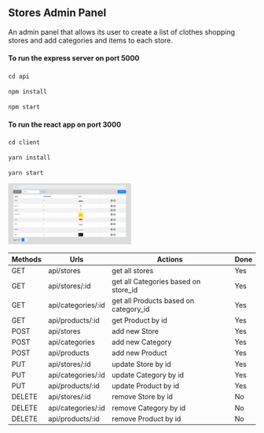 ## Stores Admin Panel

An admin panel that allows its user to create a list of clothes shopping stores and add categories and items to each store.

#### To run the express server on port 5000

`cd api`

`npm install`

`npm start`

#### To run the react app on port 3000

`cd client`

`yarn install`

`yarn start`

<img src="./screencapture-localhost-3000-stores-2020-12-12-22_23_58.png" alt="screencapture" style="width: 250px; height: auto;" />

| Methods | Urls               | Actions                               | Done |
| ------- | ------------------ | ------------------------------------- | ---- |
| GET     | api/stores         | get all stores                        | Yes  |
| GET     | api/stores/:id     | get all Categories based on store_id  | Yes  |
| GET     | api/categories/:id | get all Products based on category_id | Yes  |
| GET     | api/products/:id   | get Product by id                     | Yes  |
| POST    | api/stores         | add new Store                         | Yes  |
| POST    | api/categories     | add new Category                      | Yes  |
| POST    | api/products       | add new Product                       | Yes  |
| PUT     | api/stores/:id     | update Store by id                    | Yes  |
| PUT     | api/categories/:id | update Category by id                 | Yes  |
| PUT     | api/products/:id   | update Product by id                  | Yes  |
| DELETE  | api/stores/:id     | remove Store by id                    | No   |
| DELETE  | api/categories/:id | remove Category by id                 | No   |
| DELETE  | api/products/:id   | remove Product by id                  | No   |

